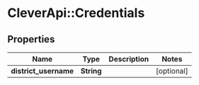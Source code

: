 # CleverApi::Credentials

## Properties
Name | Type | Description | Notes
------------ | ------------- | ------------- | -------------
**district_username** | **String** |  | [optional] 

